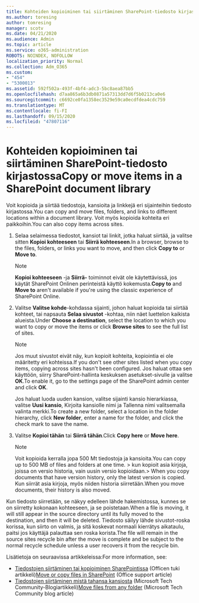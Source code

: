 ```yaml
---
title: Kohteiden kopioiminen tai siirtäminen SharePoint-tiedosto kirjastossa
ms.author: toresing
author: tomresing
manager: scotv
ms.date: 04/21/2020
ms.audience: Admin
ms.topic: article
ms.service: o365-administration
ROBOTS: NOINDEX, NOFOLLOW
localization_priority: Normal
ms.collection: Adm_O365
ms.custom:
- "454"
- "5300013"
ms.assetid: 592f502a-493f-4bf4-adc3-5bc8aea87bb5
ms.openlocfilehash: d7aa865a6b3db0871a57313dd7d6f5b0213ca0e6
ms.sourcegitcommit: c6692ce0fa1358ec3529e59ca0ecdfdea4cdc759
ms.translationtype: MT
ms.contentlocale: fi-FI
ms.lasthandoff: 09/15/2020
ms.locfileid: "47807116"
---
```

# <a name="copy-or-move-items-in-a-sharepoint-document-library"></a><span data-ttu-id="c9691-102">Kohteiden kopioiminen tai siirtäminen SharePoint-tiedosto kirjastossa</span><span class="sxs-lookup"><span data-stu-id="c9691-102">Copy or move items in a SharePoint document library</span></span>

<span data-ttu-id="c9691-103">Voit kopioida ja siirtää tiedostoja, kansioita ja linkkejä eri sijainteihin tiedosto kirjastossa.</span><span class="sxs-lookup"><span data-stu-id="c9691-103">You can copy and move files, folders, and links to different locations within a document library.</span></span> <span data-ttu-id="c9691-104">Voit myös kopioida kohteita eri paikkoihin.</span><span class="sxs-lookup"><span data-stu-id="c9691-104">You can also copy items across sites.</span></span> 
  
1. <span data-ttu-id="c9691-105">Selaa selaimessa tiedostot, kansiot tai linkit, jotka haluat siirtää, ja valitse sitten **Kopioi kohteeseen** tai **Siirrä kohteeseen**.</span><span class="sxs-lookup"><span data-stu-id="c9691-105">In a browser, browse to the files, folders, or links you want to move, and then click **Copy to** or **Move to**.</span></span>

    > [!NOTE]
    > <span data-ttu-id="c9691-106">**Kopioi kohteeseen** -ja **Siirrä-** toiminnot eivät ole käytettävissä, jos käytät SharePoint Onlinen perinteistä käyttö kokemusta.</span><span class="sxs-lookup"><span data-stu-id="c9691-106">**Copy to** and **Move to** aren't available if you're using the classic experience of SharePoint Online.</span></span>
  
2. <span data-ttu-id="c9691-107">Valitse **Valitse kohde**-kohdassa sijainti, johon haluat kopioida tai siirtää kohteet, tai napsauta **Selaa sivustot** -kohtaa, niin näet luettelon kaikista alueista.</span><span class="sxs-lookup"><span data-stu-id="c9691-107">Under **Choose a destination**, select the location to which you want to copy or move the items or click **Browse sites** to see the full list of sites.</span></span>

    > [!NOTE]
    > <span data-ttu-id="c9691-108">Jos muut sivustot eivät näy, kun kopioit kohteita, kopiointia ei ole määritetty eri kohteissa.</span><span class="sxs-lookup"><span data-stu-id="c9691-108">If you don't see other sites listed when you copy items, copying across sites hasn't been configured.</span></span> <span data-ttu-id="c9691-109">Jos haluat ottaa sen käyttöön, siirry SharePoint-hallinta keskuksen asetukset-sivulle ja valitse **OK**.</span><span class="sxs-lookup"><span data-stu-id="c9691-109">To enable it, go to the settings page of the SharePoint admin center and click **OK**.</span></span>
  
    <span data-ttu-id="c9691-110">Jos haluat luoda uuden kansion, valitse sijainti kansio hierarkiassa, valitse **Uusi kansio**, Kirjoita kansiolle nimi ja Tallenna nimi valitsemalla valinta merkki.</span><span class="sxs-lookup"><span data-stu-id="c9691-110">To create a new folder, select a location in the folder hierarchy, click **New folder**, enter a name for the folder, and click the check mark to save the name.</span></span>

3. <span data-ttu-id="c9691-111">Valitse **Kopioi tähän** tai **Siirrä tähän**.</span><span class="sxs-lookup"><span data-stu-id="c9691-111">Click **Copy here** or **Move here**.</span></span>

    > [!NOTE]
    > <span data-ttu-id="c9691-112">Voit kopioida kerralla jopa 500 Mt tiedostoja ja kansioita.</span><span class="sxs-lookup"><span data-stu-id="c9691-112">You can copy up to 500 MB of files and folders at one time.</span></span> <span data-ttu-id="c9691-113">> kun kopioit asia kirjoja, joissa on versio historia, vain uusin versio kopioidaan.</span><span class="sxs-lookup"><span data-stu-id="c9691-113">>  When you copy documents that have version history, only the latest version is copied.</span></span> <span data-ttu-id="c9691-114">Kun siirrät asia kirjoja, myös niiden historia siirretään.</span><span class="sxs-lookup"><span data-stu-id="c9691-114">When you move documents, their history is also moved.</span></span>
  
 <span data-ttu-id="c9691-115">Kun tiedosto siirretään, se näkyy edelleen lähde hakemistossa, kunnes se on siirretty kokonaan kohteeseen, ja se poistetaan.</span><span class="sxs-lookup"><span data-stu-id="c9691-115">When a file is moving, it will still appear in the source directory until its fully moved to the destination, and then it will be deleted.</span></span> <span data-ttu-id="c9691-116">Tiedosto säilyy lähde sivustot-roska korissa, kun siirto on valmis, ja sitä koskevat normaali kierrätys aikataulu, paitsi jos käyttäjä palauttaa sen roska korista.</span><span class="sxs-lookup"><span data-stu-id="c9691-116">The file will remain in the source sites recycle bin after the move is complete and be subject to the normal recycle schedule unless a user recovers it from the recycle bin.</span></span>

<span data-ttu-id="c9691-117">Lisätietoja on seuraavissa artikkeleissa:</span><span class="sxs-lookup"><span data-stu-id="c9691-117">For more information, see:</span></span>

 - <span data-ttu-id="c9691-118">[Tiedostojen siirtäminen tai kopioiminen SharePointissa](https://support.office.com/article/move-or-copy-files-in-sharepoint-00e2f483-4df3-46be-a861-1f5f0c1a87bc) (Officen tuki artikkeli)</span><span class="sxs-lookup"><span data-stu-id="c9691-118">[Move or copy files in SharePoint](https://support.office.com/article/move-or-copy-files-in-sharepoint-00e2f483-4df3-46be-a861-1f5f0c1a87bc) (Office support article)</span></span>
 - <span data-ttu-id="c9691-119">[Tiedostojen siirtäminen mistä tahansa kansiosta](https://techcommunity.microsoft.com/t5/Microsoft-SharePoint-Blog/Now-move-files-anywhere-in-Office-365-SharePoint-and-OneDrive/ba-p/146973) (Microsoft Tech Community-Blogiartikkeli)</span><span class="sxs-lookup"><span data-stu-id="c9691-119">[Move files from any folder](https://techcommunity.microsoft.com/t5/Microsoft-SharePoint-Blog/Now-move-files-anywhere-in-Office-365-SharePoint-and-OneDrive/ba-p/146973) (Microsoft Tech Community blog article)</span></span>  